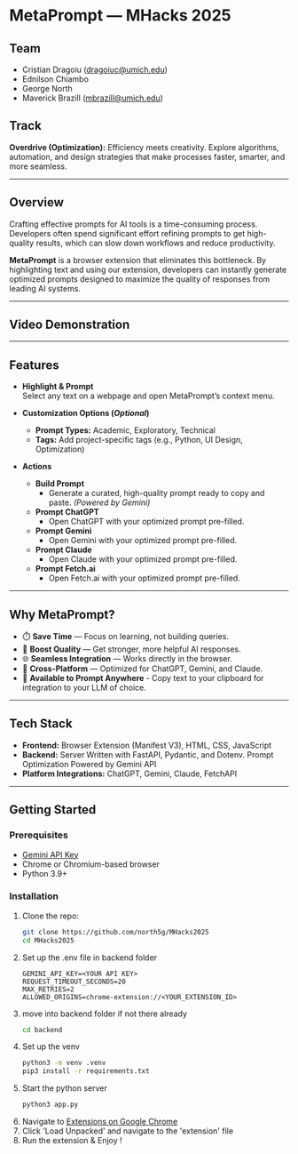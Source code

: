 # MetaPrompt — MHacks 2025

## Team
- Cristian Dragoiu (dragoiuc@umich.edu)
- Ednilson Chiambo
- George North
- Maverick Brazill (mbrazill@umich.edu)

## Track
**Overdrive (Optimization):** Efficiency meets creativity. Explore algorithms, automation, and design strategies that make processes faster, smarter, and more seamless.

---

## Overview
Crafting effective prompts for AI tools is a time-consuming process. Developers often spend significant effort refining prompts to get high-quality results, which can slow down workflows and reduce productivity.

**MetaPrompt** is a browser extension that eliminates this bottleneck. By highlighting text and using our extension, developers can instantly generate optimized prompts designed to maximize the quality of responses from leading AI systems.

---

## Video Demonstration

---

## Features

- **Highlight & Prompt**  
  Select any text on a webpage and open MetaPrompt’s context menu.

- **Customization Options (*Optional*)**  
  - **Prompt Types:** Academic, Exploratory, Technical  
  - **Tags:** Add project-specific tags (e.g., Python, UI Design, Optimization)

- **Actions**  
  - **Build Prompt**  
    - Generate a curated, high-quality prompt ready to copy and paste. *(Powered by Gemini)*  
  - **Prompt ChatGPT**  
    - Open ChatGPT with your optimized prompt pre-filled.  
  - **Prompt Gemini**  
    - Open Gemini with your optimized prompt pre-filled.  
  - **Prompt Claude**  
    - Open Claude with your optimized prompt pre-filled.  
  - **Prompt Fetch.ai**
    - Open Fetch.ai with your optimized prompt pre-filled.

---

## Why MetaPrompt?
- ⏱️ **Save Time** — Focus on learning, not building queries.  
- 🎯 **Boost Quality** — Get stronger, more helpful AI responses.  
- 🌐 **Seamless Integration** — Works directly in the browser.  
- 🔀 **Cross-Platform** — Optimized for ChatGPT, Gemini, and Claude.
- 💎 **Available to Prompt Anywhere** - Copy text to your clipboard for integration to your LLM of choice.

---

## Tech Stack
- **Frontend:** Browser Extension (Manifest V3), HTML, CSS, JavaScript
- **Backend:** Server Written with FastAPI, Pydantic, and Dotenv. Prompt Optimization Powered by Gemini API  
- **Platform Integrations:** ChatGPT, Gemini, Claude, FetchAPI  

---

## Getting Started

### Prerequisites
- [Gemini API Key](https://ai.google.dev/gemini-api/docs/api-key)
- Chrome or Chromium-based browser  
- Python 3.9+

### Installation
1. Clone the repo:
   ```bash
   git clone https://github.com/north5g/MHacks2025
   cd MHacks2025
   ```
2. Set up the .env file in backend folder
    ```
    GEMINI_API_KEY=<YOUR API KEY>
    REQUEST_TIMEOUT_SECONDS=20
    MAX_RETRIES=2
    ALLOWED_ORIGINS=chrome-extension://<YOUR_EXTENSION_ID>
    ```
3. move into backend folder if not there already
    ```bash
    cd backend
    ```
4. Set up the venv
    ```bash
    python3 -m venv .venv
    pip3 install -r requirements.txt
    ```
5.  Start the python server
    ```python
    python3 app.py
    ```
6. Navigate to [Extensions on Google Chrome](chrome://extensions/)
7. Click 'Load Unpacked' and navigate to the 'extension' file
8. Run the extension & Enjoy !